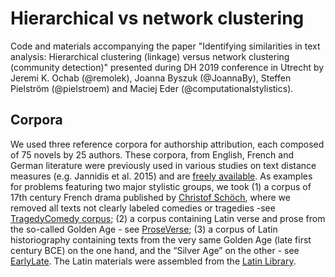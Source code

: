 # Hierarchical vs network clustering
Code and materials accompanying the paper "Identifying similarities in text analysis: Hierarchical clustering (linkage) versus network clustering (community detection)" presented during DH 2019 conference in Utrecht by Jeremi K. Ochab (@remolek), Joanna Byszuk (@JoannaBy), Steffen Pielström (@pielstroem) and Maciej Eder (@computationalstylistics).  
## Corpora
We used three reference corpora for authorship attribution, each composed of 75 novels by 25 authors. These corpora, from English, French and German literature were previously used in various studies on text distance measures (e.g. Jannidis et al. 2015) and are [freely available](https://github.com/cophi-wue/refcor).
As examples for problems featuring two major stylistic groups, we took (1) a corpus of 17th century French drama published by [Christof Schöch](https://github.com/cligs/textbox/), where we removed all texts not clearly labeled comedies or tragedies  -see [TragedyComedy corpus](https://github.com/JoannaBy/hierarchical-vs-network-clustering/tree/master/corpora/TragedyComedy); (2) a corpus containing Latin verse and prose from the so-called Golden Age - see [ProseVerse](https://github.com/JoannaBy/hierarchical-vs-network-clustering/tree/master/corpora/ProseVerse); (3) a corpus of Latin historiography containing texts from the very same Golden Age (late first century BCE) on the one hand, and the “Silver Age” on the other - see [EarlyLate](https://github.com/JoannaBy/hierarchical-vs-network-clustering/tree/master/corpora/EarlyLate). The Latin materials were assembled from the [Latin Library](http://www.thelatinlibrary.com/).
